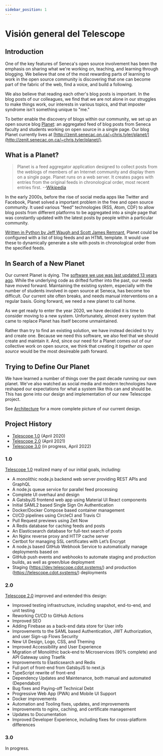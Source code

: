 ```yaml
---
sidebar_position: 1
---
```


# Visión general del Telescope

## Introduction

One of the key features of Seneca's open source involvement has been the
emphasis on sharing what we're working on, teaching, and learning through blogging.
We believe that one of the most rewarding parts of learning to work in the
open source community is discovering that one can become part of the fabric
of the web, find a voice, and build a following.

We also believe that reading each other's blog posts is important. In the blog
posts of our colleagues, we find that we are not alone in our struggles to make
things work, our interests in various topics, and that imposter syndrome isn't
something unique to "me."

To better enable the discovery of blogs within our community, we set up an open
source blog [Planet](<https://en.wikipedia.org/wiki/Planet_(software)>): an aggregated
feed of blog posts from Seneca faculty and students working on open source in a
single page. Our blog Planet currently lives at [http://zenit.senecac.on.ca/~chris.tyler/planet/](http://zenit.senecac.on.ca/~chris.tyler/planet/).

## What is a Planet?

> Planet is a feed aggregator application designed to collect posts from the weblogs of members of an Internet community and display them on a single page. Planet runs on a web server. It creates pages with entries from the original feeds in chronological order, most recent entries first. --[Wikipedia](<https://en.wikipedia.org/wiki/Planet_(software)>)

In the early 2000s, before the rise of social media apps like Twitter and Facebook,
Planet solved a important problem in the free and open source community. It used
various "feed" technologies (RSS, Atom, CDF) to allow blog posts from different
platforms to be aggregated into a single page that was constantly updated with
the latest posts by people within a particular community.

[Written in Python by Jeff Waugh and Scott James Remnant](https://people.gnome.org/~jdub/bzr/planet/devel/trunk/),
Planet could be configured with a list of blog feeds and an HTML template. It would
use these to dynamically generate a site with posts in chronological order from
the specified feeds.

## In Search of a New Planet

Our current Planet is dying. The [software we use was last updated 13 years ago](https://people.gnome.org/~jdub/bzr/planet/devel/trunk/).
While the underlying code as drifted further into the past, our needs have moved
forward. Maintaining the existing system, especially with the number of students
involved in open source at Seneca, has become too difficult. Our current site
often breaks, and needs manual interventions on a regular basis. Going forward,
we need a new planet to call home.

As we get ready to enter the year 2020, we have decided it is time to consider moving to
a new system. Unfortunately, almost every system that came to replace Planet has
itself become unmaintained.

Rather than try to find an existing solution, we have instead decided to try and
create one. Because we need this software, we also feel that we should
create and maintain it. And, since our need for a Planet comes out of our
collective work on open source, we think that creating it _together as open source_
would be the most desireable path forward.

## Trying to Define Our Planet

We have learned a number of things over the past decade running our own planet.
We've also watched as social media and modern technologies have reshaped our
expectations for what a system like this can and should be. This has gone into our design and implementation of our new Telescope project.

See [Architecture](architecture.md) for a more complete picture of our current design.

## Project History

- [Telescope 1.0](https://blog.humphd.org/telescope-1-0-0-or-dave-is-once-again-asking-for-a-blog/) (April 2020)
- [Telescope 2.0](https://blog.humphd.org/telescope-2-0/) (April 2021)
- [Telescope 3.0](https://blog.humphd.org/toward-telescope-3-0/) (in progress, April 2022)

### 1.0

[Telescope 1.0](https://github.com/Seneca-CDOT/telescope/releases/tag/1.0.0) realized many of our initial goals, including:

- A monolithic node.js backend web server providing REST APIs and GraphQL
- A node.js queue service for parallel feed processing
- Complete UI overhaul and design
- A GatsbyJS frontend web app using Material UI React components
- Initial SAML2 based Single Sign On Authentication
- Docker/Docker Compose based container management
- CI/CD pipelines using CircleCI and Travis CI
- Pull Request previews using Zeit Now
- A Redis database for caching feeds and posts
- An Elasticsearch database for full-text search of posts
- An Nginx reverse proxy and HTTP cache server
- Certbot for managing SSL certificates with Let’s Encrypt
- A node.js based GitHub Webhook Service to automatically manage deployments based on
- GitHub push events and webhooks to automate staging and production builds, as well as green/blue deployment
- Staging (<https://dev.telescope.cdot.systems/>) and production (<https://telescope.cdot.systems/>) deployments

### 2.0

[Telescope 2.0](https://github.com/Seneca-CDOT/telescope/releases/tag/2.0.0) improved and extended this design:

- Improved testing infrastructure, including snapshot, end-to-end, and unit testing
- Reworking CI/CD to GitHub Actions
- Improved SEO
- Adding Firebase as a back-end data store for User info
- Improvements to the SAML based Authentication, JWT Authorization, and user Sign-up Flows
  Security
- New UI Design, Logo, CSS, and Theming
- Improved Accessibility and User Experience
- Migration of Monolithic back-end to Microservices (90% complete) and API Gateway using Traefik
- Improvements to Elasticsearch and Redis
- Full port of front-end from GatsbyJS to next.js
- TypeScript rewrite of front-end
- Dependency Updates and Maintenance, both manual and automated (Dependabot)
- Bug fixes and Paying-off Technical Debt
- Progressive Web App (PWA) and Mobile UI Support
- Docker improvements
- Automation and Tooling fixes, updates, and improvements
- Improvements to nginx, caching, and certificate management
- Updates to Documentation
- Improved Developer Experience, including fixes for cross-platform differences

### 3.0

In progress.

